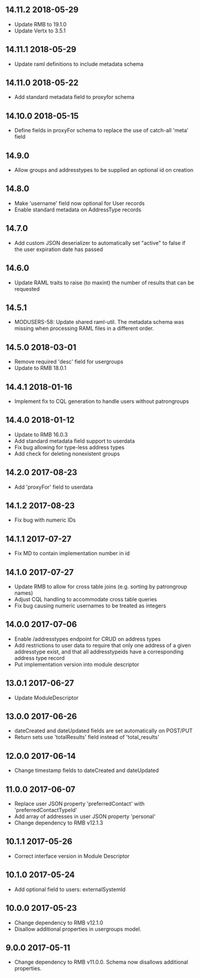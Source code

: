 ## 14.11.2 2018-05-29
 * Update RMB to 19.1.0
 * Update Vertx to 3.5.1

## 14.11.1 2018-05-29
 * Update raml definitions to include metadata schema

## 14.11.0 2018-05-22
 * Add standard metadata field to proxyfor schema

## 14.10.0 2018-05-15
 * Define fields in proxyFor schema to replace the use of catch-all 'meta' field

## 14.9.0
 * Allow groups and addresstypes to be supplied an optional id on creation

## 14.8.0
 * Make 'username' field now optional for User records
 * Enable standard metadata on AddressType records

## 14.7.0
 * Add custom JSON deserializer to automatically set "active" to false if the user expiration date has passed

## 14.6.0
 * Update RAML traits to raise (to maxint) the number of results that can be requested

## 14.5.1
 * MODUSERS-58: Update shared raml-util. The metadata schema was missing when processing RAML files in a different order.

## 14.5.0 2018-03-01
 * Remove required 'desc' field for usergroups
 * Update to RMB 18.0.1

## 14.4.1 2018-01-16
 * Implement fix to CQL generation to handle users without patrongroups

## 14.4.0 2018-01-12
 * Update to RMB 16.0.3
 * Add standard metadata field support to userdata
 * Fix bug allowing for type-less address types
 * Add check for deleting nonexistent groups

## 14.2.0 2017-08-23
 * Add 'proxyFor' field to userdata

## 14.1.2 2017-08-23
 * Fix bug with numeric IDs

## 14.1.1 2017-07-27
 * Fix MD to contain implementation number in id

## 14.1.0 2017-07-27
 * Update RMB to allow for cross table joins (e.g. sorting by patrongroup names)
 * Adjust CQL handling to accommodate cross table queries
 * Fix bug causing numeric usernames to be treated as integers

## 14.0.0 2017-07-06
 * Enable /addresstypes endpoint for CRUD on address types
 * Add restrictions to user data to require that only one address of a given addresstype exist, and that all addresstypeids have a corresponding address type record
 * Put implementation version into module descriptor

## 13.0.1 2017-06-27
 * Update ModuleDescriptor

## 13.0.0 2017-06-26
 * dateCreated and dateUpdated fields are set automatically on POST/PUT
 * Return sets use 'totalResults' field instead of 'total_results'

## 12.0.0 2017-06-14
 * Change timestamp fields to dateCreated and dateUpdated

## 11.0.0 2017-06-07
 * Replace user JSON property 'preferredContact' with 'preferredContactTypeId'
 * Add array of addresses in user JSON property 'personal'
 * Change dependency to RMB v12.1.3

## 10.1.1 2017-05-26
 * Correct interface version in Module Descriptor

## 10.1.0 2017-05-24
 * Add optional field to users: externalSystemId

## 10.0.0 2017-05-23
 * Change dependency to RMB v12.1.0
 * Disallow additional properties in usergroups model.

## 9.0.0 2017-05-11
 * Change dependency to RMB v11.0.0. Schema now disallows additional properties.
